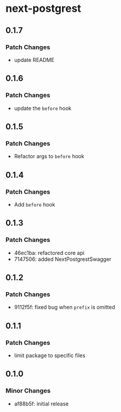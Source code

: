 # next-postgrest

## 0.1.7

### Patch Changes

- update README

## 0.1.6

### Patch Changes

- update the `before` hook

## 0.1.5

### Patch Changes

- Refactor args to `before` hook

## 0.1.4

### Patch Changes

- Add `before` hook

## 0.1.3

### Patch Changes

- 46ec1ba: refactored core api
- 7147506: added NextPostgrestSwagger

## 0.1.2

### Patch Changes

- 9112f5f: fixed bug when `prefix` is omitted

## 0.1.1

### Patch Changes

- limit package to specific files

## 0.1.0

### Minor Changes

- af88b5f: initial release
